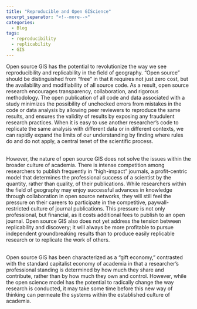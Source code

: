 ```yaml
---
title: "Reproducible and Open GIScience"
excerpt_separator: "<!--more-->"
categories:
  - Blog
tags:
  - reproducibility
  - replicability
  - GIS
---
```


Open source GIS has the potential to revolutionize the way we see reproducibility and replicability in the field of geography.
“Open source” should be distinguished from “free” in that it requires not just zero cost, but the availability and modifiability of all source code.
As a result, open source research encourages transparency, collaboration, and rigorous methodology.
The open publication of all code and data associated with a study minimizes the possibility of unchecked errors from mistakes in the code or data analysis by allowing peer reviewers to reproduce the same results, and ensures the validity of results by exposing any fraudulent research practices.
When it is easy to use another researcher’s code to replicate the same analysis with different data or in different contexts, we can rapidly expand the limits of our understanding by finding where rules do and do not apply, a central tenet of the scientific process.

\
However, the nature of open source GIS does not solve the issues within the broader culture of academia.
There is intense competition among researchers to publish frequently in “high-impact” journals, a profit-centric model that determines the professional success of a scientist by the quantity, rather than quality, of their publications.
While researchers within the field of geography may enjoy successful advances in knowledge through collaboration in open source networks, they will still feel the pressure on their careers to participate in the competitive, paywall-restricted culture of journal publications.
This pressure is not only professional, but financial, as it costs additional fees to publish to an open journal.
Open source GIS also does not yet address the tension between replicability and discovery; it will always be more profitable to pursue independent groundbreaking results than to produce easily replicable research or to replicate the work of others.

\
Open source GIS has been characterized as a “gift economy,” contrasted with the standard capitalist economy of academia in that a researcher’s professional standing is determined by how much they share and contribute, rather than by how much they own and control.
However, while the open science model has the potential to radically change the way research is conducted, it may take some time before this new way of thinking can permeate the systems within the established culture of academia.
